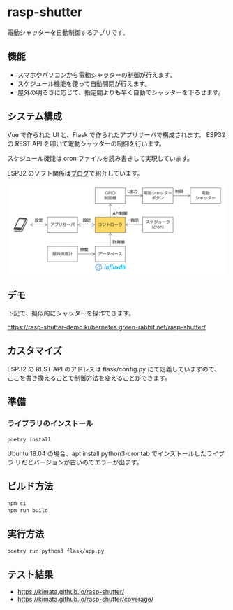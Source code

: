 # rasp-shutter

電動シャッターを自動制御するアプリです。

## 機能

-   スマホやパソコンから電動シャッターの制御が行えます。
-   スケジュール機能を使って自動開閉が行えます。
-   屋外の明るさに応じて、指定間よりも早く自動でシャッターを下ろせます。

## システム構成

Vue で作られた UI と、Flask で作られたアプリサーバで構成されます。
ESP32 の REST API を叩いて電動シャッターの制御を行います。

スケジュール機能は cron ファイルを読み書きして実現しています。

ESP32 のソフト関係は[ブログ](https://rabbit-note.com/2019/03/17/shutter-automation/)で紹介しています。

![システム構成](./img/システム構成.png)

## デモ

下記で、擬似的にシャッターを操作できます。

https://rasp-shutter-demo.kubernetes.green-rabbit.net/rasp-shutter/

## カスタマイズ

ESP32 の REST API のアドレスは flask/config.py にて定義していますので、
ここを書き換えることで制御方法を変えることができます。

## 準備

### ライブラリのインストール

```bash:bash
poetry install
```

Ubuntu 18.04 の場合、apt install python3-crontab でインストールしたライブラ
リだとバージョンが古いのでエラーが出ます。

## ビルド方法

```bash:bash
npm ci
npm run build
```

## 実行方法

```bash:bash
poetry run python3 flask/app.py
```

## テスト結果

-   https://kimata.github.io/rasp-shutter/
-   https://kimata.github.io/rasp-shutter/coverage/
